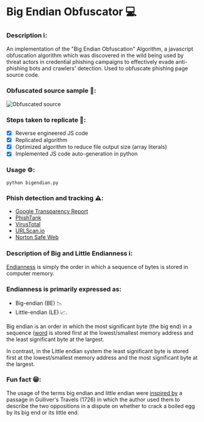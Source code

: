 # Big Endian Obfuscator 💻

### Description ℹ️:
 An implementation of the "Big Endian Obfuscation" Algorithm, a javascript obfuscation algorithm which was discovered in the wild being used by threat actors in credential phishing campaigns to effectively evade anti-phishing bots and crawlers' detection.
 Used to obfuscate phishing page source code.
 
### Obfuscated source sample 📃:

![Obfuscated source](https://i.imgur.com/W1s6Y7r.png)

### Steps taken to replicate 📝:

- [X] Reverse engineered JS code
- [X] Replicated algorithm
- [X] Optimized algorithm to reduce file output size (array literals)
- [X] Implemented JS code auto-generation in python

### Usage ⚙️:

```
python bigendian.py
```

### Phish detection and tracking ⚠️:

- [Google Transparency Report](https://transparencyreport.google.com/safe-browsing/search)
- [PhishTank](https://www.phishtank.com)
- [VirusTotal](https://www.virustotal.com)
- [URLScan.io](https://urlscan.io)
- [Norton Safe Web](https://safeweb.norton.com)


### Description of Big and Little Endianness ℹ️: 

[Endianness](https://en.wikipedia.org/wiki/Endianness) is simply the order in which a sequence of bytes is stored in computer memory.


### Endianness is primarily expressed as:

- Big-endian (BE) 📉
- Little-endian (LE) 📈.


Big endian is an order in which the most significant byte (the big end) in a sequence ([word](https://en.wikipedia.org/wiki/Word_(computer_architecture)) is stored first at the lowest/smallest memory address and the least significant byte at the largest.

In contrast, in the Little endian system the least significant byte is stored first at the lowest/smallest memory address and the most significant byte at the largest.


### Fun fact 😁:

The usage of the terms big endian and little endian were [inspired by](https://www.ling.upenn.edu/courses/Spring_2003/ling538/Lecnotes/ADfn1.htm) a passage in Gulliver's Travels (1726) in which the author used them to describe the two oppositions in a dispute on whether to crack a boiled egg by its big end or its little end.
